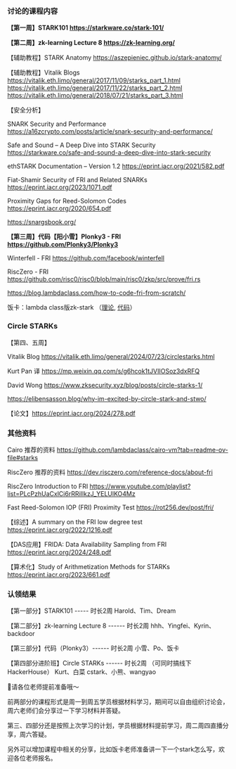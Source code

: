 ### 讨论的课程内容

**【第一周】STARK101 https://starkware.co/stark-101/**

**【第二周】zk-learning Lecture 8 https://zk-learning.org/**

【辅助教程】STARK Anatomy https://aszepieniec.github.io/stark-anatomy/

【辅助教程】Vitalik Blogs https://vitalik.eth.limo/general/2017/11/09/starks_part_1.html https://vitalik.eth.limo/general/2017/11/22/starks_part_2.html https://vitalik.eth.limo/general/2018/07/21/starks_part_3.html

【安全分析】

SNARK Security and Performance https://a16zcrypto.com/posts/article/snark-security-and-performance/

Safe and Sound – A Deep Dive into STARK Security https://starkware.co/safe-and-sound-a-deep-dive-into-stark-security

ethSTARK Documentation – Version 1.2 https://eprint.iacr.org/2021/582.pdf

Fiat-Shamir Security of FRI and Related SNARKs https://eprint.iacr.org/2023/1071.pdf

Proximity Gaps for Reed-Solomon Codes https://eprint.iacr.org/2020/654.pdf

https://snargsbook.org/



**【第三周】代码【阳小雪】Plonky3 - FRI https://github.com/Plonky3/Plonky3**

Winterfell - FRI https://github.com/facebook/winterfell

RiscZero - FRI https://github.com/risc0/risc0/blob/main/risc0/zkp/src/prove/fri.rs

https://blog.lambdaclass.com/how-to-code-fri-from-scratch/

饭卡：lambda class版zk-stark （[理论](https://lambdaclass.github.io/lambdaworks/starks/recap.html), [代码](https://github.com/lambdaclass/lambdaworks/tree/main/provers/stark)）


### Circle STARKs

【第四、五周】

Vitalik Blog https://vitalik.eth.limo/general/2024/07/23/circlestarks.html

Kurt Pan 译 https://mp.weixin.qq.com/s/g6hcok1tJVIIOSoz3dxRFQ

David Wong https://www.zksecurity.xyz/blog/posts/circle-starks-1/

https://elibensasson.blog/why-im-excited-by-circle-stark-and-stwo/


【论文】https://eprint.iacr.org/2024/278.pdf



### 其他资料

Cairo 推荐的资料 https://github.com/lambdaclass/cairo-vm?tab=readme-ov-file#starks

RiscZero 推荐的资料 https://dev.risczero.com/reference-docs/about-fri

RiscZero Introduction to FRI https://www.youtube.com/playlist?list=PLcPzhUaCxlCi6rRRiIlkzJ_YELUlKO4Mz 

Fast Reed-Solomon IOP (FRI) Proximity Test https://rot256.dev/post/fri/

【综述】A summary on the FRI low degree test https://eprint.iacr.org/2022/1216.pdf

【DAS应用】FRIDA: Data Availability Sampling from FRI https://eprint.iacr.org/2024/248.pdf

【算术化】Study of Arithmetization Methods for STARKs https://eprint.iacr.org/2023/661.pdf


### 认领结果

【第一部分】STARK101 ----- 时长2周 
	Harold、Tim、Dream

【第二部分】zk-learning Lecture 8  ------ 时长2周
	hhh、Yingfei、Kyrin、backdoor

【第三部分】代码（Plonky3）------ 时长2周 
	小雪、Po、饭卡
	
【第四部分进阶班】Circle STARKs ------ 时长2周 （可同时搞线下HackerHouse）
	Kurt、白菜 cstark、小熊、wangyao
	



📣请各位老师提前准备哦～

前两部分的课程形式是周一到周五学员根据材料学习，期间可以自由组织讨论会，周六老师们会分享过一下学习材料并答疑。

第三、四部分还是按照上次学习的计划，学员根据材料提前学习，周二周四直播分享，周六答疑。

另外可以增加课程中相关的分享，比如饭卡老师准备讲一下一个stark怎么写，欢迎各位老师报名。
